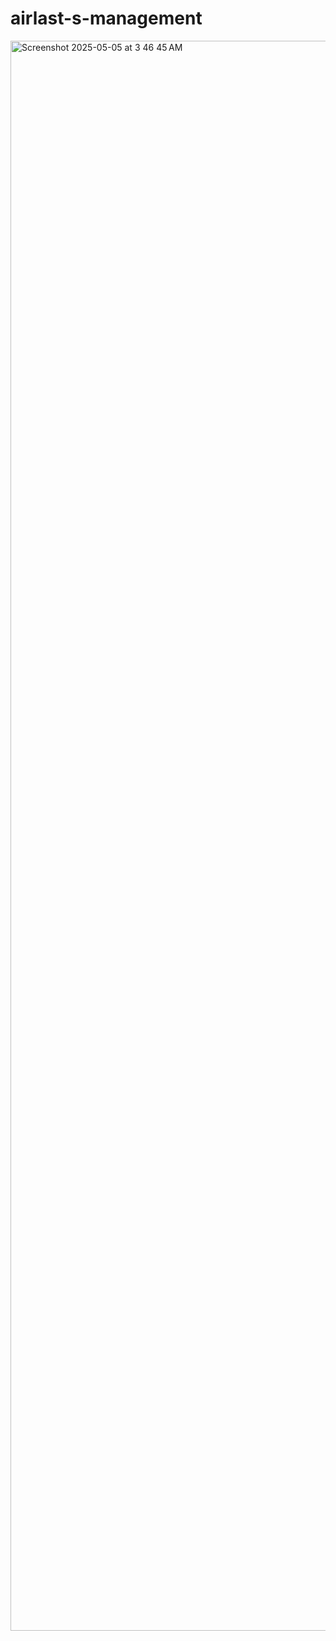 # airlast-s-management
<img width="2544" alt="Screenshot 2025-05-05 at 3 46 45 AM" src="https://github.com/user-attachments/assets/ebfb340f-5499-428d-9b85-fd77c32f0bb2" />
